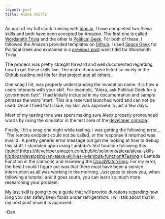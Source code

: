 ```yaml
---
layout: post
title: Alexa skills
---
```


As part of my full stack training with [bloc.io](bloc.io), I have completed two Alexa skills and both have been accepted by Amazon. The first one is called [Wordsmith Trivia](https://github.com/dale3h/alexa-skills-list/tree/master/skills/B01G91DCFI) and the other is [Political Geek](https://github.com/builditdan/politicalgeek). For both of these, I followed the Amazon provided templates on [Github](https://github.com/amzn/alexa-skills-kit-js). I used [Space Geek](https://github.com/amzn/alexa-skills-kit-js/tree/master/samples/spaceGeek) for Political Geek and explained in a [previous post](http://builditdan.github.io/2016/05/27/alexa-development-platform.html) want I did for Wordsmith Trivia.

The process was pretty straight forward and well documented regarding how to get these skills live. The instructions were listed so nicely in the Github readme.md file for that project and all others.

One snag I hit, was properly understanding the invocation name. It is how a users interacts with your skill. For example, "Alexa, ask Political Geek for a government fact". I had initially included in my documentation and sample phrases the word 'start'. This is a reserved launched word and can not be used. Once I fixed that issue, my skill was approved in just a few days.

Most of my testing time was spent making sure Alexa properly pronounced words by using the simulator in the test area of the [developer console](https://developer.amazon.com/home.html).

Finally, I hit a snag one night while testing. I was getting the following error... `The remote endpoint could not be called, or the response it returned was invalid'. A pretty generic error message but got me looking at how to debug this stuff. I stumbled upon using Lambda's test function following this [guide](https://developer.amazon.com/public/solutions/alexa/alexa-skills-kit/docs/developing-an-alexa-skill-as-a-lambda-function#Testing a Lambda Function in the Console) and reviewing the [CloudWatch logs](http://docs.aws.amazon.com/lambda/latest/dg/monitoring-functions-logs.html). For my error, the best I could I figure out was that there must have been a service interruption as all was working in the morning. Just goes to show you, when following a tutorial, and it goes south, you can learn so much more researching your problem.

My last skill is going to be a guide that will provide durations regarding how long you can safely keep foods under refrigeration. I will talk about that in my next post once it is approved.


-Dan
